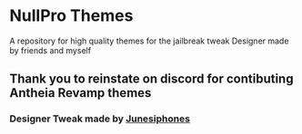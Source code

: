 # NullPro Themes

A repository for high quality themes for the jailbreak tweak Designer made by friends and myself


## Thank you to reinstate on discord for contibuting Antheia Revamp themes
### Designer Tweak made by [Junesiphones](https://github.com/JunesiPhone)
